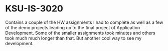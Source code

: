 # KSU-IS-3020
Contains a couple of the HW assignments I had to complete as well as a few of the demo projects leading up to the final project of Application Development. Some of the smaller assignments took minutes and others took much much longer than that. But another cool way to see my development.
